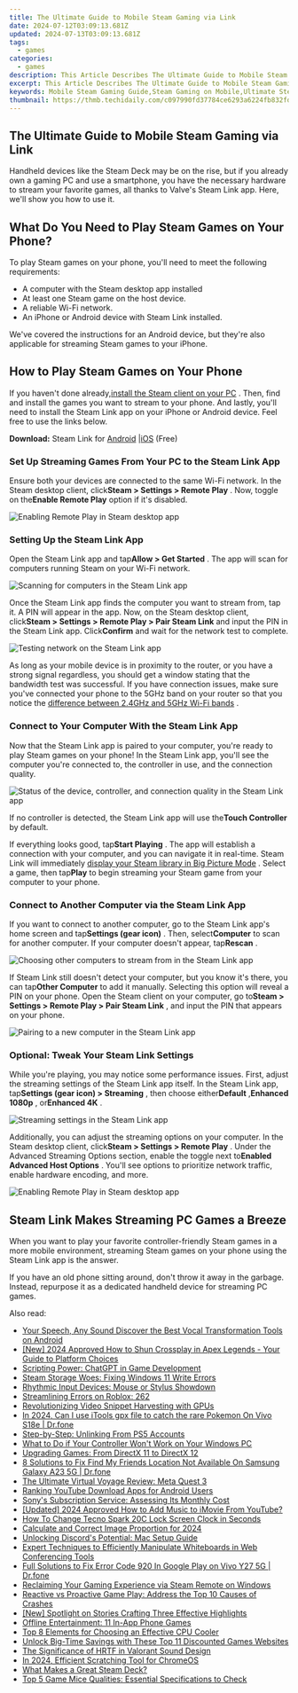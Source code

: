 ```yaml
---
title: The Ultimate Guide to Mobile Steam Gaming via Link
date: 2024-07-12T03:09:13.681Z
updated: 2024-07-13T03:09:13.681Z
tags:
  - games
categories:
  - games
description: This Article Describes The Ultimate Guide to Mobile Steam Gaming via Link
excerpt: This Article Describes The Ultimate Guide to Mobile Steam Gaming via Link
keywords: Mobile Steam Gaming Guide,Steam Gaming on Mobile,Ultimate Steam Mobile Gaming,Steam Gaming Accessibility,Link-Based Steam Gaming Tips,Mobile Gaming with Steam Link,Optimize Steam Gameplay
thumbnail: https://thmb.techidaily.com/c097990fd37784ce6293a6224fb832fd4d9a7841c40f79ad9e48ab602a74cd56.jpg
---
```


## The Ultimate Guide to Mobile Steam Gaming via Link

 Handheld devices like the Steam Deck may be on the rise, but if you already own a gaming PC and use a smartphone, you have the necessary hardware to stream your favorite games, all thanks to Valve's Steam Link app. Here, we'll show you how to use it.

## What Do You Need to Play Steam Games on Your Phone?

 To play Steam games on your phone, you'll need to meet the following requirements:

* A computer with the Steam desktop app installed
* At least one Steam game on the host device.
* A reliable Wi-Fi network.
* An iPhone or Android device with Steam Link installed.

 We've covered the instructions for an Android device, but they're also applicable for streaming Steam games to your iPhone.

## How to Play Steam Games on Your Phone

 If you haven't done already,[install the Steam client on your PC](https://www.makeuseof.com/what-is-steam-how-to-install/) . Then, find and install the games you want to stream to your phone. And lastly, you'll need to install the Steam Link app on your iPhone or Android device. Feel free to use the links below.

**Download:** Steam Link for [Android](https://www.anrdoezrs.net/links/7251228/type/dlg/sid/UUmuoUeUpU41249/https://play.google.com/store/apps/details?id=com.valvesoftware.steamlink) |[iOS](https://apps.apple.com/us/app/steam-link/id1246969117) (Free)

### Set Up Streaming Games From Your PC to the Steam Link App

 Ensure both your devices are connected to the same Wi-Fi network. In the Steam desktop client, click**Steam > Settings > Remote Play** . Now, toggle on the**Enable Remote Play** option if it's disabled.

![Enabling Remote Play in Steam desktop app](https://static1.makeuseofimages.com/wordpress/wp-content/uploads/2023/11/enabling-remote-play-in-steam-desktop-app.jpg)

### Setting Up the Steam Link App

 Open the Steam Link app and tap**Allow > Get Started** . The app will scan for computers running Steam on your Wi-Fi network.

![Scanning for computers in the Steam Link app](https://static1.makeuseofimages.com/wordpress/wp-content/uploads/2023/11/steam-link-scanning-computers-1.jpg)

 Once the Steam Link app finds the computer you want to stream from, tap it. A PIN will appear in the app. Now, on the Steam desktop client, click**Steam > Settings > Remote Play > Pair Steam Link** and input the PIN in the Steam Link app. Click**Confirm** and wait for the network test to complete.

![Testing network on the Steam Link app](https://static1.makeuseofimages.com/wordpress/wp-content/uploads/2023/11/steam-link-testing-network-1.jpg)

 As long as your mobile device is in proximity to the router, or you have a strong signal regardless, you should get a window stating that the bandwidth test was successful. If you have connection issues, make sure you've connected your phone to the 5GHz band on your router so that you notice the [difference between 2.4GHz and 5GHz Wi-Fi bands](https://www.makeuseof.com/difference-2-4ghz-5ghz-wi-fi/) .

### Connect to Your Computer With the Steam Link App

 Now that the Steam Link app is paired to your computer, you're ready to play Steam games on your phone! In the Steam Link app, you'll see the computer you're connected to, the controller in use, and the connection quality.

![Status of the device, controller, and connection quality in the Steam Link app](https://static1.makeuseofimages.com/wordpress/wp-content/uploads/2023/11/steam-link-device-controller-connection.jpg)

 If no controller is detected, the Steam Link app will use the**Touch Controller** by default.

 If everything looks good, tap**Start Playing** . The app will establish a connection with your computer, and you can navigate it in real-time. Steam Link will immediately [display your Steam library in Big Picture Mode](https://www.makeuseof.com/what-is-steam-big-picture-mode-explained/) . Select a game, then tap**Play** to begin streaming your Steam game from your computer to your phone.

### Connect to Another Computer via the Steam Link App

 If you want to connect to another computer, go to the Steam Link app's home screen and tap**Settings (gear icon)** . Then, select**Computer** to scan for another computer. If your computer doesn't appear, tap**Rescan** .

![Choosing other computers to stream from in the Steam Link app](https://static1.makeuseofimages.com/wordpress/wp-content/uploads/2023/11/steam-link-selecting-other-device-1.jpg)

 If Steam Link still doesn't detect your computer, but you know it's there, you can tap**Other Computer** to add it manually. Selecting this option will reveal a PIN on your phone. Open the Steam client on your computer, go to**Steam > Settings > Remote Play > Pair Steam Link** , and input the PIN that appears on your phone.

![Pairing to a new computer in the Steam Link app](https://static1.makeuseofimages.com/wordpress/wp-content/uploads/2023/11/pairing-steam-link-app-1.jpg)

### Optional: Tweak Your Steam Link Settings

 While you're playing, you may notice some performance issues. First, adjust the streaming settings of the Steam Link app itself. In the Steam Link app, tap**Settings (gear icon) > Streaming** , then choose either**Default** ,**Enhanced 1080p** , or**Enhanced 4K** .

![Streaming settings in the Steam Link app](https://static1.makeuseofimages.com/wordpress/wp-content/uploads/2023/11/steam-link-streaming-settings-1.jpg)

 Additionally, you can adjust the streaming options on your computer. In the Steam desktop client, click**Steam > Settings > Remote Play** . Under the Advanced Streaming Options section, enable the toggle next to**Enabled Advanced Host Options** . You'll see options to prioritize network traffic, enable hardware encoding, and more.

![Enabling Remote Play in Steam desktop app](https://static1.makeuseofimages.com/wordpress/wp-content/uploads/2023/11/enabling-remote-play-in-steam-desktop-app.jpg)

## Steam Link Makes Streaming PC Games a Breeze

 When you want to play your favorite controller-friendly Steam games in a more mobile environment, streaming Steam games on your phone using the Steam Link app is the answer.

 If you have an old phone sitting around, don't throw it away in the garbage. Instead, repurpose it as a dedicated handheld device for streaming PC games.


<ins class="adsbygoogle"
     style="display:block"
     data-ad-format="autorelaxed"
     data-ad-client="ca-pub-7571918770474297"
     data-ad-slot="1223367746"></ins>



<ins class="adsbygoogle"
     style="display:block"
     data-ad-client="ca-pub-7571918770474297"
     data-ad-slot="8358498916"
     data-ad-format="auto"
     data-full-width-responsive="true"></ins>



<span class="atpl-alsoreadstyle">Also read:</span>
<div><ul>
<li><a href="https://video-capture.techidaily.com/your-speech-any-sound-discover-the-best-vocal-transformation-tools-on-android/"><u>Your Speech, Any Sound  Discover the Best Vocal Transformation Tools on Android</u></a></li>
<li><a href="https://digital-screen-recording.techidaily.com/new-2024-approved-how-to-shun-crossplay-in-apex-legends-your-guide-to-platform-choices/"><u>[New] 2024 Approved  How to Shun Crossplay in Apex Legends - Your Guide to Platform Choices</u></a></li>
<li><a href="https://games-able.techidaily.com/scripting-power-chatgpt-in-game-development/"><u>Scripting Power: ChatGPT in Game Development</u></a></li>
<li><a href="https://games-able.techidaily.com/steam-storage-woes-fixing-windows-11-write-errors/"><u>Steam Storage Woes: Fixing Windows 11 Write Errors</u></a></li>
<li><a href="https://games-able.techidaily.com/rhythmic-input-devices-mouse-or-stylus-showdown/"><u>Rhythmic Input Devices: Mouse or Stylus Showdown</u></a></li>
<li><a href="https://games-able.techidaily.com/streamlining-errors-on-roblox-262/"><u>Streamlining Errors on Roblox: 262</u></a></li>
<li><a href="https://games-able.techidaily.com/revolutionizing-video-snippet-harvesting-with-gpus/"><u>Revolutionizing Video Snippet Harvesting with GPUs</u></a></li>
<li><a href="https://change-location.techidaily.com/in-2024-can-i-use-itools-gpx-file-to-catch-the-rare-pokemon-on-vivo-s18e-drfone-by-drfone-virtual-android/"><u>In 2024, Can I use iTools gpx file to catch the rare Pokemon On Vivo S18e | Dr.fone</u></a></li>
<li><a href="https://games-able.techidaily.com/step-by-step-unlinking-from-ps5-accounts/"><u>Step-by-Step: Unlinking From PS5 Accounts</u></a></li>
<li><a href="https://games-able.techidaily.com/what-to-do-if-your-controller-wont-work-on-your-windows-pc/"><u>What to Do if Your Controller Won't Work on Your Windows PC</u></a></li>
<li><a href="https://games-able.techidaily.com/upgrading-games-from-directx-11-to-directx-12/"><u>Upgrading Games: From DirectX 11 to DirectX 12</u></a></li>
<li><a href="https://location-fake.techidaily.com/8-solutions-to-fix-find-my-friends-location-not-available-on-samsung-galaxy-a23-5g-drfone-by-drfone-virtual-android/"><u>8 Solutions to Fix Find My Friends Location Not Available On Samsung Galaxy A23 5G | Dr.fone</u></a></li>
<li><a href="https://games-able.techidaily.com/the-ultimate-virtual-voyage-review-meta-quest-3/"><u>The Ultimate Virtual Voyage Review: Meta Quest 3</u></a></li>
<li><a href="https://youtube-docs.techidaily.com/ng-youtube-download-apps-for-android-users/"><u>Ranking YouTube Download Apps for Android Users</u></a></li>
<li><a href="https://games-able.techidaily.com/sonys-subscription-service-assessing-its-monthly-cost/"><u>Sony's Subscription Service: Assessing Its Monthly Cost</u></a></li>
<li><a href="https://eaxpv-info.techidaily.com/updated-2024-approved-how-to-add-music-to-imovie-from-youtube/"><u>[Updated] 2024 Approved  How to Add Music to iMovie From YouTube?</u></a></li>
<li><a href="https://unlock-android.techidaily.com/how-to-change-tecno-spark-20c-lock-screen-clock-in-seconds-by-drfone-android/"><u>How To Change Tecno Spark 20C Lock Screen Clock in Seconds</u></a></li>
<li><a href="https://ai-driven-video-production.techidaily.com/calculate-and-correct-image-proportion-for-2024/"><u>Calculate and Correct Image Proportion for 2024</u></a></li>
<li><a href="https://games-able.techidaily.com/unlocking-discords-potential-mac-setup-guide/"><u>Unlocking Discord's Potential: Mac Setup Guide</u></a></li>
<li><a href="https://video-screen-grab.techidaily.com/expert-techniques-to-efficiently-manipulate-whiteboards-in-web-conferencing-tools/"><u>Expert Techniques to Efficiently Manipulate Whiteboards in Web Conferencing Tools</u></a></li>
<li><a href="https://howto.techidaily.com/full-solutions-to-fix-error-code-920-in-google-play-on-vivo-y27-5g-drfone-by-drfone-fix-android-problems-fix-android-problems/"><u>Full Solutions to Fix Error Code 920 In Google Play on Vivo Y27 5G | Dr.fone</u></a></li>
<li><a href="https://games-able.techidaily.com/reclaiming-your-gaming-experience-via-steam-remote-on-windows/"><u>Reclaiming Your Gaming Experience via Steam Remote on Windows</u></a></li>
<li><a href="https://games-able.techidaily.com/reactive-vs-proactive-game-play-address-the-top-10-causes-of-crashes/"><u>Reactive vs Proactive Game Play: Address the Top 10 Causes of Crashes</u></a></li>
<li><a href="https://instagram-videos.techidaily.com/new-spotlight-on-stories-crafting-three-effective-highlights/"><u>[New] Spotlight on Stories  Crafting Three Effective Highlights</u></a></li>
<li><a href="https://games-able.techidaily.com/offline-entertainment-11-in-app-phone-games/"><u>Offline Entertainment: 11 In-App Phone Games</u></a></li>
<li><a href="https://games-able.techidaily.com/top-8-elements-for-choosing-an-effective-cpu-cooler/"><u>Top 8 Elements for Choosing an Effective CPU Cooler</u></a></li>
<li><a href="https://games-able.techidaily.com/unlock-big-time-savings-with-these-top-11-discounted-games-websites/"><u>Unlock Big-Time Savings with These Top 11 Discounted Games Websites</u></a></li>
<li><a href="https://games-able.techidaily.com/the-significance-of-hrtf-in-valorant-sound-design/"><u>The Significance of HRTF in Valorant Sound Design</u></a></li>
<li><a href="https://screen-activity-recording.techidaily.com/in-2024-efficient-scratching-tool-for-chromeos/"><u>In 2024, Efficient Scratching Tool for ChromeOS</u></a></li>
<li><a href="https://games-able.techidaily.com/what-makes-a-great-steam-deck/"><u>What Makes a Great Steam Deck?</u></a></li>
<li><a href="https://games-able.techidaily.com/top-5-game-mice-qualities-essential-specifications-to-check/"><u>Top 5 Game Mice Qualities: Essential Specifications to Check</u></a></li>
</ul></div>
